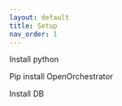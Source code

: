 ```yaml
---
layout: default
title: Setup
nav_order: 1
---
```


Install python

Pip install OpenOrchestrator

Install DB